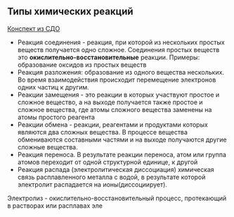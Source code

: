 ## Типы химических реакций
[Конспект из СДО](https://online-edu.mirea.ru/pluginfile.php?file=%2F802796%2Fmod_resource%2Fcontent%2F1%2F%D0%BE%D1%81%D0%BD%D0%9C%D0%A0%D0%AD%D0%9B%D0%95%D0%9A%D0%A6%D0%98%D0%AF%202.pdf)

- Реакция соединения - реакция, при которой из нескольких простых веществ получается одно сложное. Соединения простых веществ это **окислительно-восстановительные** реакции. Примеры: образование оксидов из простых веществ
- Реакция разложения: образование из одного вещества нескольких. Во время взаимодействия происходит перемещение электронов одних частиц к другим.
- Реакции замещения - это реакции в которых участвуют простое и сложное вещество, а на выходе получается также простое и сложное вещества, где атомы сложного вещества заменены на атомы простого реагента
- Реакции обмена - реакции, реагентами и продуктами которых являются два сложных вещества. В процессе вещества обмениваются составными частями и на выходе получаются другие сложные вещества.
- Реакция переноса. В результате реакции переноса, атом или группа атомов переходит от одной структурной единице, к другой
- Реакция распада (электролитическая диссоциация) химическая связь расплавленного металла с водой, в результате которой электролит распадается на ионы(диссоциирует).

Электролиз - окислительно-восстановительный процесс, протекающий в растворах или расплавах эле
